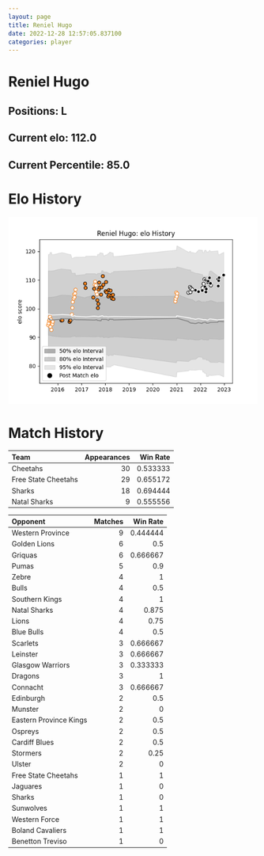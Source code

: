 ```yaml
---  
layout: page  
title: Reniel Hugo  
date: 2022-12-28 12:57:05.837100  
categories: player  
---
```

# Reniel Hugo

## Positions: L

## Current elo: 112.0

## Current Percentile: 85.0

# Elo History


![elo history](history_RenielHugo.png)
# Match History


| Team                |   Appearances |   Win Rate |
|:--------------------|--------------:|-----------:|
| Cheetahs            |            30 |   0.533333 |
| Free State Cheetahs |            29 |   0.655172 |
| Sharks              |            18 |   0.694444 |
| Natal Sharks        |             9 |   0.555556 |

| Opponent               |   Matches |   Win Rate |
|:-----------------------|----------:|-----------:|
| Western Province       |         9 |   0.444444 |
| Golden Lions           |         6 |   0.5      |
| Griquas                |         6 |   0.666667 |
| Pumas                  |         5 |   0.9      |
| Zebre                  |         4 |   1        |
| Bulls                  |         4 |   0.5      |
| Southern Kings         |         4 |   1        |
| Natal Sharks           |         4 |   0.875    |
| Lions                  |         4 |   0.75     |
| Blue Bulls             |         4 |   0.5      |
| Scarlets               |         3 |   0.666667 |
| Leinster               |         3 |   0.666667 |
| Glasgow Warriors       |         3 |   0.333333 |
| Dragons                |         3 |   1        |
| Connacht               |         3 |   0.666667 |
| Edinburgh              |         2 |   0.5      |
| Munster                |         2 |   0        |
| Eastern Province Kings |         2 |   0.5      |
| Ospreys                |         2 |   0.5      |
| Cardiff Blues          |         2 |   0.5      |
| Stormers               |         2 |   0.25     |
| Ulster                 |         2 |   0        |
| Free State Cheetahs    |         1 |   1        |
| Jaguares               |         1 |   0        |
| Sharks                 |         1 |   0        |
| Sunwolves              |         1 |   1        |
| Western Force          |         1 |   1        |
| Boland Cavaliers       |         1 |   1        |
| Benetton Treviso       |         1 |   0        |